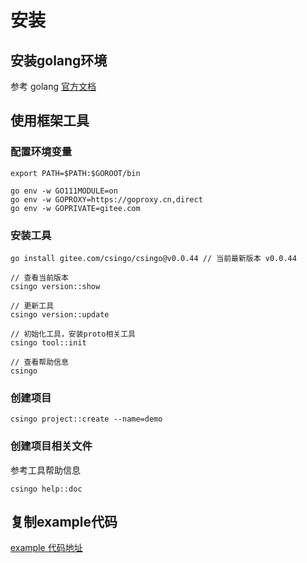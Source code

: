 # 安装

## 安装golang环境

参考 golang [官方文档](https://go-zh.org/doc/)

## 使用框架工具

### 配置环境变量


```
export PATH=$PATH:$GOROOT/bin

go env -w GO111MODULE=on
go env -w GOPROXY=https://goproxy.cn,direct
go env -w GOPRIVATE=gitee.com
```

### 安装工具


```
go install gitee.com/csingo/csingo@v0.0.44 // 当前最新版本 v0.0.44

// 查看当前版本
csingo version::show

// 更新工具
csingo version::update

// 初始化工具，安装proto相关工具
csingo tool::init

// 查看帮助信息
csingo
```

### 创建项目


```
csingo project::create --name=demo
```

### 创建项目相关文件

参考工具帮助信息
```
csingo help::doc
```

## 复制example代码

[example 代码地址](https://gitee.com/csingo/example)